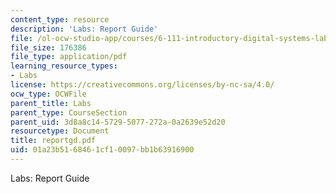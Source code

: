 ```yaml
---
content_type: resource
description: 'Labs: Report Guide'
file: /ol-ocw-studio-app/courses/6-111-introductory-digital-systems-laboratory-fall-2002/01a23b5168461cf10097bb1b63916900_reportgd.pdf
file_size: 176386
file_type: application/pdf
learning_resource_types:
- Labs
license: https://creativecommons.org/licenses/by-nc-sa/4.0/
ocw_type: OCWFile
parent_title: Labs
parent_type: CourseSection
parent_uid: 3d8a8c14-5729-5077-272a-0a2639e52d20
resourcetype: Document
title: reportgd.pdf
uid: 01a23b51-6846-1cf1-0097-bb1b63916900
---
```

Labs: Report Guide